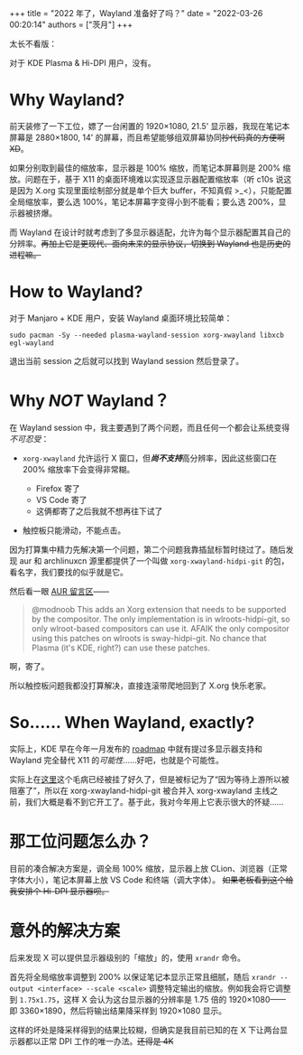 +++
title = "2022 年了，Wayland 准备好了吗？"
date = "2022-03-26 00:20:14"
authors = ["茨月"]
+++

太长不看版：

对于 KDE Plasma & Hi-DPI 用户，没有。

<!-- more -->

# Why Wayland?

前天装修了一下工位，嫖了一台闲置的 1920×1080, 21.5' 显示器，我现在笔记本屏幕是 2880×1800, 14' 的屏幕，而且希望能够组双屏幕协同<del>抄代码真的方便啊XD</del>。

如果分别取到最佳的缩放率，显示器是 100% 缩放，而笔记本屏幕则是 200% 缩放。问题在于，基于 X11 的桌面环境难以实现逐显示器配置缩放率（听 c10s 说这是因为 X.org 实现里面绘制部分就是单个巨大 buffer，不知真假 >_<），只能配置全局缩放率，要么选 100%，笔记本屏幕字变得小到不能看；要么选 200%，显示器被挤爆。

而 Wayland 在设计时就考虑到了多显示器适配，允许为每个显示器配置其自己的分辨率。<del>再加上它是更现代、面向未来的显示协议，切换到 Wayland 也是历史的进程嘛。</del>

# How to Wayland?

对于 Manjaro + KDE 用户，安装 Wayland 桌面环境比较简单：

```
sudo pacman -Sy --needed plasma-wayland-session xorg-xwayland libxcb egl-wayland
```

退出当前 session 之后就可以找到 Wayland session 然后登录了。

# Why *NOT* Wayland？

在 Wayland session 中，我主要遇到了两个问题，而且任何一个都会让系统变得*不可忍受*：

- `xorg-xwayland` 允许运行 X 窗口，但***尚不支持***高分辨率，因此这些窗口在 200% 缩放率下会变得非常糊。
    - Firefox 寄了
    - VS Code 寄了
    - 这俩都寄了之后我就不想再往下试了

- 触控板只能滑动，不能点击。

因为打算集中精力先解决第一个问题，第二个问题我靠插鼠标暂时绕过了。随后发现 aur 和 archlinuxcn 源里都提供了一个叫做 `xorg-xwayland-hidpi-git` 的包，看名字，我们要找的似乎就是它。

然后看一眼 [AUR 留言区](https://aur.archlinux.org/packages/xorg-xwayland-hidpi-git#comment-809202)——

> @modnoob This adds an Xorg extension that needs to be supported by the compositor. The only
> implementation is in wlroots-hidpi-git, so only wlroot-based compositors can use it. AFAIK the only
> compositor using this patches on wlroots is sway-hidpi-git. No chance that Plasma (it's KDE, right?) can
> use these patches.

啊，寄了。

所以触控板问题我都没打算解决，直接连滚带爬地回到了 X.org 快乐老家。

# So...... When Wayland, exactly?

实际上，KDE 早在今年一月发布的 [roadmap](https://pointieststick.com/2022/01/03/kde-roadmap-for-2022/) 中就有提过多显示器支持和 Wayland 完全替代 X11 的*可能性*……好吧，也就是个可能性。

实际上在[这里](https://community.kde.org/Plasma/Wayland_Showstoppers)这个毛病已经被挂了好久了，但是被标记为了“因为等待上游所以被阻塞了”，所以在 xorg-xwayland-hidpi-git 被合并入 xorg-xwayland 主线之前，我们大概是看不到它开工了。基于此，我对今年用上它表示很大的怀疑……

# 那工位问题怎么办？

目前的凑合解决方案是，调全局 100% 缩放，显示器上放 CLion、浏览器（正常字体大小），笔记本屏幕上放 VS Code 和终端（调大字体）。
<del>如果老板看到这个给我安排个 Hi-DPI 显示器呗。</del>

# 意外的解决方案

后来发现 X 可以提供显示器级别的「缩放」的，使用 `xrandr` 命令。

首先将全局缩放率调整到 200% 以保证笔记本显示正常且细腻，随后 `xrandr --output <interface> --scale <scale>` 调整特定输出的缩放。例如我会将它调整到 `1.75x1.75`，这样 X 会认为这台显示器的分辨率是 1.75 倍的 1920×1080——即 3360×1890，然后将输出结果降采样到 1920×1080 显示。

这样的坏处是降采样得到的结果比较糊，但确实是我目前已知的在 X 下让两台显示器都以正常 DPI 工作的唯一办法。<del>还得是 4K</del>
